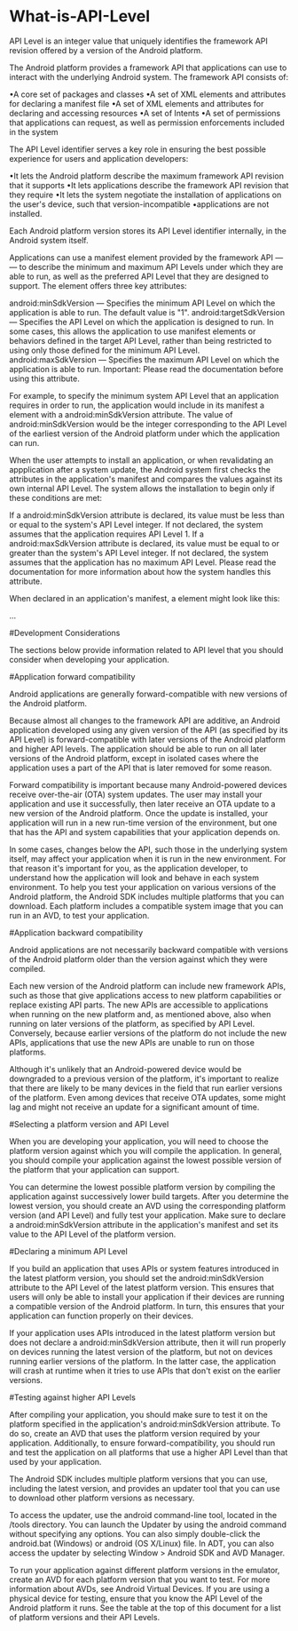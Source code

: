 # What-is-API-Level
API Level is an integer value that uniquely identifies the framework API revision offered by a version of the Android platform.

The Android platform provides a framework API that applications 
can use to interact with the underlying Android system. 
The framework API consists of:

•A core set of packages and classes
•A set of XML elements and attributes for declaring a manifest file
•A set of XML elements and attributes for declaring and accessing resources
•A set of Intents
•A set of permissions that applications can request, as well as permission enforcements included in the system


The API Level identifier serves a key role in ensuring the best possible experience for users and application developers:

•It lets the Android platform describe the maximum framework API revision that it supports
•It lets applications describe the framework API revision that they require
•It lets the system negotiate the installation of applications on the user's device, such that version-incompatible •applications are not installed.


Each Android platform version stores its API Level identifier internally, in the Android system itself.

Applications can use a manifest element provided by the framework API — <uses-sdk> — to describe the minimum and maximum API Levels under which they are able to run, as well as the preferred API Level that they are designed to support. The element offers three key attributes:

android:minSdkVersion — Specifies the minimum API Level on which the application is able to run. The default value is "1".
android:targetSdkVersion — Specifies the API Level on which the application is designed to run. In some cases, this allows the application to use manifest elements or behaviors defined in the target API Level, rather than being restricted to using only those defined for the minimum API Level.
android:maxSdkVersion — Specifies the maximum API Level on which the application is able to run. Important: Please read the <uses-sdk> documentation before using this attribute.


For example, to specify the minimum system API Level that an application requires in order to run, the application would include in its manifest a <uses-sdk> element with a android:minSdkVersion attribute. The value of android:minSdkVersion would be the integer corresponding to the API Level of the earliest version of the Android platform under which the application can run.

When the user attempts to install an application, or when revalidating an appplication after a system update, the Android system first checks the <uses-sdk> attributes in the application's manifest and compares the values against its own internal API Level. The system allows the installation to begin only if these conditions are met:

If a android:minSdkVersion attribute is declared, its value must be less than or equal to the system's API Level integer. If not declared, the system assumes that the application requires API Level 1.
If a android:maxSdkVersion attribute is declared, its value must be equal to or greater than the system's API Level integer. If not declared, the system assumes that the application has no maximum API Level. Please read the <uses-sdk> documentation for more information about how the system handles this attribute.


When declared in an application's manifest, a <uses-sdk> element might look like this:

<manifest>
  <uses-sdk android:minSdkVersion="5" />
  ...
</manifest>


#Development Considerations

The sections below provide information related to API level that you should consider when developing your application.

#Application forward compatibility

Android applications are generally forward-compatible with new versions of the Android platform.

Because almost all changes to the framework API are additive, an Android application developed using any given version of the API (as specified by its API Level) is forward-compatible with later versions of the Android platform and higher API levels. The application should be able to run on all later versions of the Android platform, except in isolated cases where the application uses a part of the API that is later removed for some reason.

Forward compatibility is important because many Android-powered devices receive over-the-air (OTA) system updates. The user may install your application and use it successfully, then later receive an OTA update to a new version of the Android platform. Once the update is installed, your application will run in a new run-time version of the environment, but one that has the API and system capabilities that your application depends on.

In some cases, changes below the API, such those in the underlying system itself, may affect your application when it is run in the new environment. For that reason it's important for you, as the application developer, to understand how the application will look and behave in each system environment. To help you test your application on various versions of the Android platform, the Android SDK includes multiple platforms that you can download. Each platform includes a compatible system image that you can run in an AVD, to test your application.

#Application backward compatibility

Android applications are not necessarily backward compatible with versions of the Android platform older than the version against which they were compiled.

Each new version of the Android platform can include new framework APIs, such as those that give applications access to new platform capabilities or replace existing API parts. The new APIs are accessible to applications when running on the new platform and, as mentioned above, also when running on later versions of the platform, as specified by API Level. Conversely, because earlier versions of the platform do not include the new APIs, applications that use the new APIs are unable to run on those platforms.

Although it's unlikely that an Android-powered device would be downgraded to a previous version of the platform, it's important to realize that there are likely to be many devices in the field that run earlier versions of the platform. Even among devices that receive OTA updates, some might lag and might not receive an update for a significant amount of time.

#Selecting a platform version and API Level

When you are developing your application, you will need to choose the platform version against which you will compile the application. In general, you should compile your application against the lowest possible version of the platform that your application can support.

You can determine the lowest possible platform version by compiling the application against successively lower build targets. After you determine the lowest version, you should create an AVD using the corresponding platform version (and API Level) and fully test your application. Make sure to declare a android:minSdkVersion attribute in the application's manifest and set its value to the API Level of the platform version.

#Declaring a minimum API Level

If you build an application that uses APIs or system features introduced in the latest platform version, you should set the android:minSdkVersion attribute to the API Level of the latest platform version. This ensures that users will only be able to install your application if their devices are running a compatible version of the Android platform. In turn, this ensures that your application can function properly on their devices.

If your application uses APIs introduced in the latest platform version but does not declare a android:minSdkVersion attribute, then it will run properly on devices running the latest version of the platform, but not on devices running earlier versions of the platform. In the latter case, the application will crash at runtime when it tries to use APIs that don't exist on the earlier versions.
  
#Testing against higher API Levels
  
After compiling your application, you should make sure to test it on the platform specified in the application's android:minSdkVersion attribute. To do so, create an AVD that uses the platform version required by your application. Additionally, to ensure forward-compatibility, you should run and test the application on all platforms that use a higher API Level than that used by your application.

The Android SDK includes multiple platform versions that you can use, including the latest version, and provides an updater tool that you can use to download other platform versions as necessary.

To access the updater, use the android command-line tool, located in the <sdk>/tools directory. You can launch the Updater by using the android command without specifying any options. You can also simply double-click the android.bat (Windows) or android (OS X/Linux) file. In ADT, you can also access the updater by selecting Window > Android SDK and AVD Manager.

To run your application against different platform versions in the emulator, create an AVD for each platform version that you want to test. For more information about AVDs, see Android Virtual Devices. If you are using a physical device for testing, ensure that you know the API Level of the Android platform it runs. See the table at the top of this document for a list of platform versions and their API Levels.


